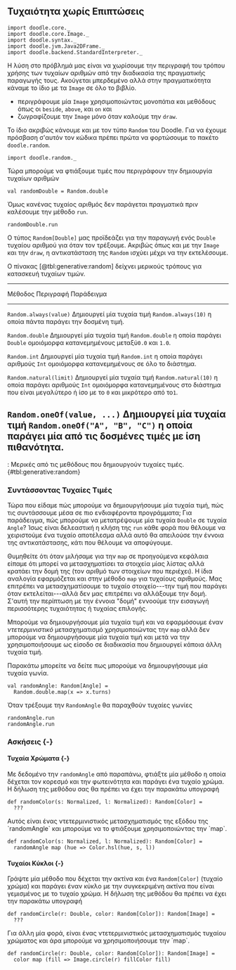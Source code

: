 ## Τυχαιότητα χωρίς Επιπτώσεις

```tut:invisible
import doodle.core._
import doodle.core.Image._
import doodle.syntax._
import doodle.jvm.Java2DFrame._
import doodle.backend.StandardInterpreter._
```

Η λύση στο πρόβλημά μας είναι να χωρίσουμε την περιγραφή του τρόπου χρήσης των τυχαίων αριθμών από την διαδικασία της πραγματικής παραγωγής τους. Ακούγεται μπερδεμένο αλλά στην πραγματικότητα κάναμε το ίδιο με τα `Image` σε όλο το βιβλίο.

- περιγράφουμε μία `Image` χρησιμοποιώντας μονοπάτια και μεθόδους όπως οι `beside`, `above`, και `on` και
- ζωγραφίζουμε την `Image` μόνο όταν καλούμε την `draw`.

Το ίδιο ακριβώς κάνουμε και με τον τύπο `Random` του Doodle. Για να έχουμε πρόσβαση σ'αυτόν τον κώδικα πρέπει πρώτα να φορτώσουμε το πακέτο `doodle.random`.

```tut:silent:book
import doodle.random._
```

Τώρα μπορούμε να φτιάξουμε τιμές που περιγράφουν την δημιουργία τυχαίων αριθμών

```tut:book
val randomDouble = Random.double
```

Όμως κανένας τυχαίος αριθμός δεν παράγεται πραγματικά πριν καλέσουμε την μέθοδο `run`.

```tut:book
randomDouble.run
```

Ο τύπος `Random[Double]` μας προϊδεάζει για την παραγωγή ενός `Double` τυχαίου αριθμού για όταν τον τρέξουμε. Ακριβώς όπως και με την `Image` και την `draw`, η αντικατάσταση της `Random` ισχύει μέχρι να την εκτελέσουμε.

Ο πίνακας [@tbl:generative:random] δείχνει μερικούς τρόπους για κατασκευή τυχαίων τιμών.

----------------------------------------------------------------------------------------
Μέθοδος                    Περιγραφή                       Παράδειγμα
-------------------------- ------------------------------ ------------------------------
`Random.always(value)`     Δημιουργεί μία τυχαία τιμή       `Random.always(10)`
                           η οποία πάντα παράγει την
                           δοσμένη τιμή.

`Random.double`            Δημιουργεί μία τυχαία τιμή       `Random.double`
                           η οποία παράγει `Double`
                           ομοιόμορφα κατανεμημένους
                           μεταξύ`0.0` και `1.0`.

`Random.int`               Δημιουργεί μία τυχαία τιμή        `Random.int`
                           η οποία παράγει αριθμούς `Int`
                           ομοιόμορφα κατανεμημένους
                           σε όλο το διάστημα.

`Random.natural(limit)`    Δημιουργεί μία τυχαία τιμή        `Random.natural(10)`
                           η οποία παράγει αριθμούς `Int`
                           ομοιόμορφα κατανεμημένους
                           στο διάστημα που είναι
                           μεγαλύτερο ή ίσο με το `0`
                           και μικρότερο από το`1`.

`Random.oneOf(value, ...)` Δημιουργεί μία τυχαία τιμή        `Random.oneOf("A", "B", "C")`
                           η οποία παράγει μία από τις
                           δοσμένες τιμές με ίση
                           πιθανότητα.
----------------------------------------------------------------------------------------

: Μερικές από τις μεθόδους που δημιουργούν τυχαίες τιμές. {#tbl:generative:random}


### Συντάσσοντας Τυχαίες Τιμές

Τώρα που είδαμε πώς μπορούμε να δημιουργήσουμε μία τυχαία τιμή, πώς τις συντάσσουμε μέσα σε πιο ενδιαφέροντα προγράμματα; Για παράδειγμα, πώς μπορούμε να μετατρέψουμε μία τυχαία `Double` σε τυχαία `Angle`? Ίσως είναι δελεαστική η κλήση της `run` κάθε φορά που θέλουμε να χειριστούμε ένα τυχαίο αποτέλεσμα αλλά αυτό θα απειλούσε την έννοια της αντικατάστασης, κάτι που θέλουμε να αποφύγουμε.

Θυμηθείτε ότι όταν μιλήσαμε για την `map` σε προηγούμενα κεφάλαια είπαμε ότι μπορεί να μετασχηματίσει τα στοιχεία μίας λίστας αλλά κρατάει την δομή της (τον αριθμό των στοιχείων που περιέχει). Η ίδια αναλογία εφαρμόζεται και στην μέθοδο `map` για τυχαίους αριθμούς. Μας επιτρέπει να μετασχηματίσουμε το τυχαίο στοιχείο---την τιμή που παράγει όταν εκτελείται---αλλά δεν μας επιτρέπει να αλλάξουμε την δομή. Σ'αυτή την περίπτωση με την έννοια "δομή" εννοούμε την εισαγωγή περισσότερης τυχαιότητας ή τυχαίας επιλογής.

Μπορούμε να δημιουργήσουμε μία τυχαία τιμή και να εφαρμόσουμε έναν *ντετερμινιστικό* μετασχηματισμό χρησιμοποιώντας την `map` αλλά δεν μπορούμε να δημιουργήσουμε μία τυχαία τιμή και μετά να την χρησιμοποιήσουμε ως είσοδο σε διαδικασία που δημιουργεί κάποια άλλη τυχαία τιμή.

Παρακάτω μπορείτε να δείτε πως μπορούμε να δημιουργήσουμε μία τυχαία γωνία.

```tut:silent:book
val randomAngle: Random[Angle] =
  Random.double.map(x => x.turns)
```

Όταν τρέξουμε την `RandomAngle` θα παραχθούν τυχαίες γωνίες

```tut:book
randomAngle.run
randomAngle.run
```

### Ασκήσεις {-}

#### Τυχαία Χρώματα {-}

Με δεδομένο την `randomAngle` από παραπάνω, φτιάξτε μία μέθοδο η οποία δέχεται τον κορεσμό και την φωτεινότητα και παράγει ένα τυχαίο χρώμα. Η δήλωση της μεθόδου σας θα πρέπει να έχει την παρακάτω υπογραφή

```tut:silent:book
def randomColor(s: Normalized, l: Normalized): Random[Color] =
  ???
```

<div class="example">
Αυτός είναι ένας ντετερμινιστικός μετασχηματισμός της εξόδου της `randomAngle` και μπορούμε να το φτιάξουμε χρησιμοποιώντας την `map`.

```tut:silent:book
def randomColor(s: Normalized, l: Normalized): Random[Color] =
  randomAngle map (hue => Color.hsl(hue, s, l))
```
</div>

#### Τυχαίοι Κύκλοι {-}

Γράψτε μία μέθοδο που δέχεται την ακτίνα και ένα `Random[Color]` (τυχαίο χρώμα) και παράγει έναν κύκλο με την συγκεκριμένη ακτίνα που είναι γεμισμένος με το τυχαίο χρώμα. Η δήλωση της μεθόδου θα πρέπει να έχει την παρακάτω υπογραφή

```tut:silent:book
def randomCircle(r: Double, color: Random[Color]): Random[Image] =
  ???
```

<div class="example">
Για άλλη μία φορά, είναι ένας ντετερμινιστικός μετασχηματισμός τυχαίου χρώματος και άρα μπορούμε να χρησιμοποιήσουμε την `map`.

```tut:silent:book
def randomCircle(r: Double, color: Random[Color]): Random[Image] =
  color map (fill => Image.circle(r) fillColor fill)
```
</div>
